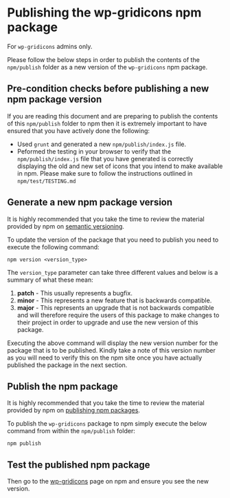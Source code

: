 # Publishing the wp-gridicons npm package
For `wp-gridicons` admins only.

Please follow the below steps in order to publish the contents of the `npm/publish` folder as a new version of the `wp-gridicons` npm package.

## Pre-condition checks before publishing a new npm package version
If you are reading this document and are preparing to publish the contents of this `npm/publish` folder to npm then it is extremely important to have ensured that you have actively done the following:
 - Used `grunt` and generated a new `npm/publish/index.js` file.
 - Peformed the testing in your browser to verify that the `npm/publish/index.js` file that you have generated is correctly displaying the old and new set of icons that you intend to make available in npm. Please make sure to follow the instructions outlined in `npm/test/TESTING.md`

## Generate a new npm package version
It is highly recommended that you take the time to review the material provided by npm on [semantic versioning](https://docs.npmjs.com/getting-started/semantic-versioning).

To update the version of the package that you need to publish you need to execute the following command:

`npm version <version_type>`

The `version_type` parameter can take three different values and below is a summary of what these mean:
1. **patch** - This usually represents a bugfix.
2. **minor** - This represents a new feature that is backwards compatible.
3. **major** - This represents an upgrade that is not backwards compatible and will therefore require the users of this package to make changes to their project in order to upgrade and use the new version of this package.

Executing the above command will display the new version number for the package that is to be published. Kindly take a note of this version number as you will need to verify this on the npm site once you have actually published the package in the next section.

## Publish the npm package
It is highly recommended that you take the time to review the material provided by npm on [publishing npm packages](https://docs.npmjs.com/getting-started/publishing-npm-packages).

To publish the `wp-gridicons` package to npm simply execute the below command from within the `npm/publish` folder:

`npm publish`

## Test the published npm package 
Then go to the [wp-gridicons](https://npmjs.com/package/wp-gridicons) page on npm and ensure you see the new version.
